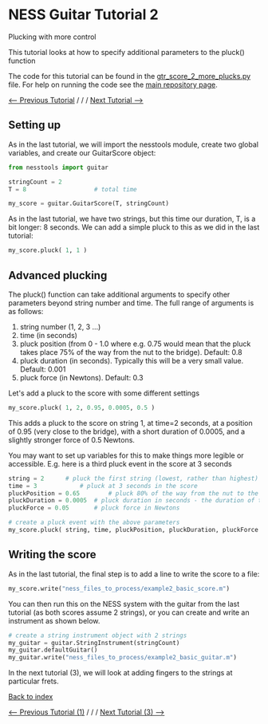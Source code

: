 # NESS Guitar Tutorial 2
Plucking with more control

This tutorial looks at how to specify additional parameters to the pluck() function

The code for this tutorial can be found in the [gtr_score_2_more_plucks.py](https://github.com/tommmmudd/ness-tools/blob/master/gtr_score_2_more_plucks.py) file. For help on running the code see the [main repository page](https://tommmmudd.github.io/ness-tools/).

[<-- Previous Tutorial](https://tommmmudd.github.io/ness-tools/tutorials/tutorial1)  / / /  [Next Tutorial -->](https://tommmmudd.github.io/ness-tools/tutorials/tutorial3)

## Setting up
As in the last tutorial, we will import the nesstools module, create two global variables, and create our GuitarScore object:

```python
from nesstools import guitar

stringCount = 2
T = 8					# total time

my_score = guitar.GuitarScore(T, stringCount)  
```
As in the last tutorial, we have two strings, but this time our duration, T, is a bit longer: 8 seconds. We can add a simple pluck to this as we did in the last tutorial:

```python
my_score.pluck( 1, 1 )
```

## Advanced plucking
The pluck() function can take additional arguments to specify other parameters beyond string number and time. The full range of arguments is as follows:

1. string number (1, 2, 3 ...)
2. time (in seconds)
3. pluck position (from 0 - 1.0 where e.g. 0.75 would mean that the pluck takes place 75% of the way from the nut to the bridge). Default: 0.8
4. pluck duration (in seconds). Typically this will be a very small value. Default: 0.001
5. pluck force (in Newtons). Default: 0.3

Let's add a pluck to the score with some different settings
```python
my_score.pluck( 1, 2, 0.95, 0.0005, 0.5 )
```

This adds a pluck to the score on string 1, at time=2 seconds, at a position of 0.95 (very close to the bridge), with a short duration of 0.0005, and a slightly stronger force of 0.5 Newtons.

You may want to set up variables for this to make things more legible or accessible. E.g. here is a third pluck event in the score at 3 seconds

```python
string = 2		# pluck the first string (lowest, rather than highest)
time = 3			# pluck at 3 seconds in the score
pluckPosition = 0.65		# pluck 80% of the way from the nut to the bridge
pluckDuration = 0.0005	# pluck duration in seconds - the duration of the force on the string
pluckForce = 0.05		# pluck force in Newtons

# create a pluck event with the above parameters
my_score.pluck( string, time, pluckPosition, pluckDuration, pluckForce )
```

## Writing the score
As in the last tutorial, the final step is to add a line to write the score to a file:

```python
my_score.write("ness_files_to_process/example2_basic_score.m")
```

You can then run this on the NESS system with the guitar from the last tutorial (as both scores assume 2 strings), or you can create and write an instrument as shown below.

```python
# create a string instrument object with 2 strings
my_guitar = guitar.StringInstrument(stringCount)
my_guitar.defaultGuitar()
my_guitar.write("ness_files_to_process/example2_basic_guitar.m")
```

In the next tutorial (3), we will look at adding fingers to the strings at particular frets.


[Back to index](https://tommmmudd.github.io/ness-tools/) 

[<-- Previous Tutorial (1)](https://tommmmudd.github.io/ness-tools/tutorials/tutorial1)  / / /  [Next Tutorial (3) -->](https://tommmmudd.github.io/ness-tools/tutorials/tutorial3)
